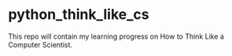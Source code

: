 # python_think_like_cs
This repo will contain my learning progress on How to Think Like a Computer Scientist.
